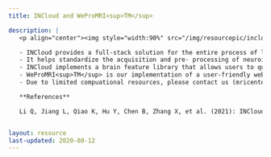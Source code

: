 ```yaml
---
title: INCloud and WeProMRI<sup>TM</sup>

description: |
   <p align="center"><img style="width:90%" src="/img/resourcepic/incloud_wepromri.png"></p>

   - INCloud provides a full-stack solution for the entire process of large-scale neuroimaging data collection, management, analysis, and clinical applications.
   - It helps standardize the acquisition and pre- processing of neuroimaging data, making it easier to aggregate data collected by multiple teams.
   - INCloud implements a brain feature library that allows users to query, manage, analyze and share brain features, and therefore accelerates the utilisation of neuroimaging data.
   - WeProMRI<sup>TM</sup> is our implementation of a user-friendly website for automatical, parallel processing of multimodal brain MRI data. The pro-version of PHI-pipe with more functionalities underlies this website. 
   - Due to limited compuational resources, please contact us (mricenter#at#smhc.org.cn) for accessing INCloud and WeProMRI website.

   **References**

   Li Q, Jiang L, Qiao K, Hu Y, Chen B, Zhang X, et al. (2021): INCloud: integrated neuroimaging cloud for data collection, management, analysis and clinical translations. Gen Psych 34: e100651. [full text](https://gpsych.bmj.com/content/34/6/e100651)


layout: resource
last-updated: 2020-08-12
---
```

